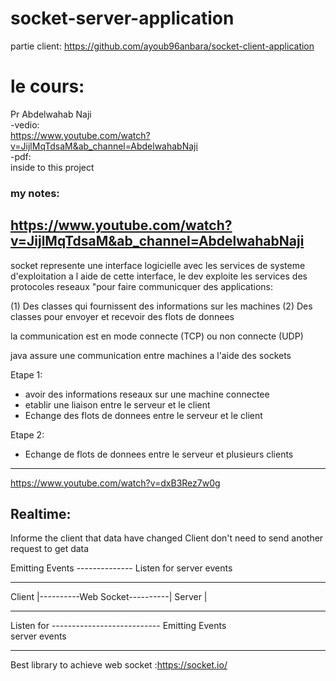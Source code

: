 # socket-server-application <br> 
partie client: https://github.com/ayoub96anbara/socket-client-application
<br>
# le cours:
Pr Abdelwahab Naji <br>
-vedio:<br>
https://www.youtube.com/watch?v=JijlMqTdsaM&ab_channel=AbdelwahabNaji <br>
-pdf:<br>
inside to this project <br>
### my notes:<br>
https://www.youtube.com/watch?v=JijlMqTdsaM&ab_channel=AbdelwahabNaji
---------------

socket represente une interface logicielle avec les services de systeme d'exploitation
a l aide de cette interface, le dev exploite les services des protocoles reseaux "pour faire 
communicquer des applications:

(1) Des classes qui fournissent des informations sur les machines 
(2) Des classes pour envoyer et recevoir des flots de donnees

la communication est en mode connecte (TCP) ou non connecte (UDP)

java assure une communication entre machines a l'aide des sockets

Etape 1:
- avoir des informations reseaux sur une machine connectee
- etablir une liaison entre le serveur et le client
- Echange des flots de donnees entre le serveur et le client

Etape 2:
- Echange de flots de donnees entre le serveur et plusieurs clients 

-------------------------
https://www.youtube.com/watch?v=dxB3Rez7w0g

Realtime:
--------

Informe the client that data have changed
Client don't need to send another request to get data


  Emitting Events --------------             Listen for server events
  _______________                                ________
   Client        |----------Web Socket----------| Server |   
  ---------------                                --------
  Listen for    ---------------------------   Emitting Events                            
  server events
  
-----------------------------------------  
Best library to achieve web socket :https://socket.io/  
